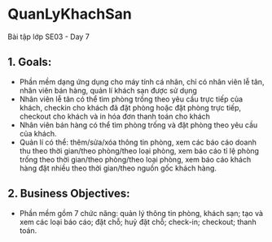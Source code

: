# QuanLyKhachSan
Bài tập lớp SE03 - Day 7

## 1. Goals:

* Phần mềm dạng ứng dụng cho máy tính cá nhân, chỉ có nhân viên lễ tân, nhân viên bán hàng, quản lí khách sạn được sử dụng
*	Nhân viên lễ tân có thể tìm phòng trống theo yêu cầu trực tiếp của khách, checkin cho khách đã đặt phòng hoặc đặt phòng trực tiếp, checkout cho khách và in hóa đơn thanh toán cho khách
*	Nhân viên bán hàng có thể tìm phòng trống và đặt phòng theo yêu cầu của khách.
*	Quản lí có thể: thêm/sửa/xóa thông tin phòng, xem các báo cáo doanh thu theo thời gian/theo phòng/theo loại phòng, xem báo cáo tỉ lệ phòng trống theo thời gian/theo phòng/theo loại phòng, xem báo cáo khách hàng đặt nhiều theo thời gian/theo nguồn gốc khách hàng.

## 2. Business Objectives:
* Phần mềm gồm 7 chức năng: quản lý thông tin phòng, khách sạn; tạo và xem các loại báo cáo; đặt chỗ; huỷ đặt chỗ; check-in; checkout; thanh toán.
